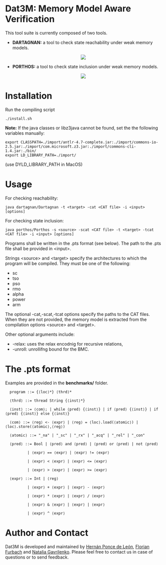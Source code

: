 # Dat3M: Memory Model Aware Verification

This tool suite is currently composed of two tools.

* **DARTAGNAN:** a tool to check state reachability under weak memory models.

<p align="center"> 
<img src="https://github.com/hernanponcedeleon/Dat3M/blob/master/dartagnan/extras/dartagnan_small.jpg">
</p>

* **PORTHOS:** a tool to check state inclusion under weak memory models.

<p align="center"> 
<img src="https://github.com/hernanponcedeleon/Dat3M/blob/master/dartagnan/extras/porthos_small.jpg">
</p>

Installation
======
Run the compiling script
```
./install.sh
```
**Note:** If the java classes or libz3java cannot be found, set the the following variables manually:
```
export CLASSPATH=./import/antlr-4.7-complete.jar:./import/commons-io-2.5.jar:./import/com.microsoft.z3.jar:./import/commons-cli-1.4.jar:./bin/
export LD_LIBRARY_PATH=./import/
```
(use DYLD_LIBRARY_PATH in MacOS)

Usage
======
For checking reachability:
```
java dartagnan/Dartagnan -t <target> -cat <CAT file> -i <input> [options]
```
For checking state inclusion:
```
java porthos/Porthos -s <source> -scat <CAT file> -t <target> -tcat <CAT file> -i <input> [options]
```
Programs shall be written in the .pts format (see below). The path to the .pts file shall be provided in \<input>.

Strings \<source> and \<target> specify the architectures to which the program will be compiled. They must be one of the following: 
- sc
- tso
- pso
- rmo
- alpha
- power
- arm

The optional -cat,-scat,-tcat options specify the paths to the CAT files. When they are not provided, the memory model is extracted from the compilation options \<source> and \<target>.

Other optional arguments include:
- -relax: uses the relax encodnig for recursive relations,
- -unroll: unrollifng bound for the BMC.

The .pts format
======

Examples are provided in the **benchmarks/** folder.
```
  program ::= {⟨loc⟩*} ⟨thrd⟩*

  ⟨thrd⟩ ::= thread String {⟨inst⟩*}

  ⟨inst⟩ ::= ⟨com⟩; | while ⟨pred⟩ {⟨inst⟩} | if ⟨pred⟩ {⟨inst⟩} | if ⟨pred⟩ {⟨inst⟩} else {⟨inst⟩}

  ⟨com⟩ ::= ⟨reg⟩ <- ⟨expr⟩ | ⟨reg⟩ = ⟨loc⟩.load(⟨atomic⟩) | ⟨loc⟩.store(⟨atomic⟩,⟨reg⟩)
  
  ⟨atomic⟩ ::= "_na" | "_sc" | "_rx" | "_acq" | "_rel" | "_con"
  
  ⟨pred⟩ ::= Bool | ⟨pred⟩ and ⟨pred⟩ | ⟨pred⟩ or ⟨pred⟩ | not ⟨pred⟩ 
  
          | ⟨expr⟩ == ⟨expr⟩ | ⟨expr⟩ != ⟨expr⟩
          
          | ⟨expr⟩ < ⟨expr⟩ | ⟨expr⟩ <= ⟨expr⟩
          
          | ⟨expr⟩ > ⟨expr⟩ | ⟨expr⟩ >= ⟨expr⟩
  
  ⟨expr⟩ ::= Int | ⟨reg⟩
  
          | ⟨expr⟩ + ⟨expr⟩ | ⟨expr⟩ - ⟨expr⟩

          | ⟨expr⟩ * ⟨expr⟩ | ⟨expr⟩ / ⟨expr⟩
  
          | ⟨expr⟩ & ⟨expr⟩ | ⟨expr⟩ | ⟨expr⟩
          
          | ⟨expr⟩ ^ ⟨expr⟩ 
  ```

Author and Contact
======
Dat3M is developed and maintained by [Hernán Ponce de León](mailto:ponce@fortiss.org), [Florian Furbach](mailto:f.furbach@tu-braunschweig.de) and [Natalia Gavrilenko](mailto:natalia.gavrilenko@aalto.fi). Please feel free to contact us in case of questions or to send feedback.
